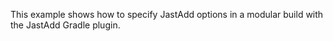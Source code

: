 This example shows how to specify JastAdd options
in a modular build with the JastAdd Gradle plugin.
